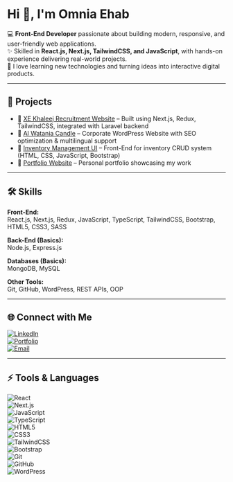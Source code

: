 # Hi 👋, I'm Omnia Ehab

💻 **Front-End Developer** passionate about building modern, responsive, and user-friendly web applications.  
✨ Skilled in **React.js, Next.js, TailwindCSS, and JavaScript**, with hands-on experience delivering real-world projects.  
🚀 I love learning new technologies and turning ideas into interactive digital products.  

---

## 🔗 Projects
- 📌 [XE Khaleej Recruitment Website](#) – Built using Next.js, Redux, TailwindCSS, integrated with Laravel backend  
- 📌 [Al Watania Candle](#) – Corporate WordPress Website with SEO optimization & multilingual support  
- 📌 [Inventory Management UI](#) – Front-End for inventory CRUD system (HTML, CSS, JavaScript, Bootstrap)  
- 📌 [Portfolio Website](#) – Personal portfolio showcasing my work  

---

## 🛠 Skills  

**Front-End:**  
React.js, Next.js, Redux, JavaScript, TypeScript, TailwindCSS, Bootstrap, HTML5, CSS3, SASS  

**Back-End (Basics):**  
Node.js, Express.js  

**Databases (Basics):**  
MongoDB, MySQL  

**Other Tools:**  
Git, GitHub, WordPress, REST APIs, OOP  

---

## 🌐 Connect with Me
[![LinkedIn](https://img.shields.io/badge/-LinkedIn-0A66C2?logo=linkedin&logoColor=fff)](linkedin.com/in/omnia-ehab-53447931b)  
[![Portfolio](https://img.shields.io/badge/-Portfolio-FF5722?logo=google-chrome&logoColor=fff)](your-portfolio-link)  
[![Email](https://img.shields.io/badge/-Email-EA4335?logo=gmail&logoColor=fff)](mailto:omniaehab950@gmail.com)  

---

## ⚡ Tools & Languages  
![React](https://img.shields.io/badge/-React-61DAFB?logo=react&logoColor=000)  
![Next.js](https://img.shields.io/badge/-Next.js-000000?logo=nextdotjs&logoColor=fff)  
![JavaScript](https://img.shields.io/badge/-JavaScript-F7DF1E?logo=javascript&logoColor=000)  
![TypeScript](https://img.shields.io/badge/-TypeScript-3178C6?logo=typescript&logoColor=fff)  
![HTML5](https://img.shields.io/badge/-HTML5-E34F26?logo=html5&logoColor=fff)  
![CSS3](https://img.shields.io/badge/-CSS3-1572B6?logo=css3&logoColor=fff)  
![TailwindCSS](https://img.shields.io/badge/-TailwindCSS-06B6D4?logo=tailwindcss&logoColor=fff)  
![Bootstrap](https://img.shields.io/badge/-Bootstrap-7952B3?logo=bootstrap&logoColor=fff)  
![Git](https://img.shields.io/badge/-Git-F05032?logo=git&logoColor=fff)  
![GitHub](https://img.shields.io/badge/-GitHub-181717?logo=github&logoColor=fff)  
![WordPress](https://img.shields.io/badge/-WordPress-21759B?logo=wordpress&logoColor=fff)  
